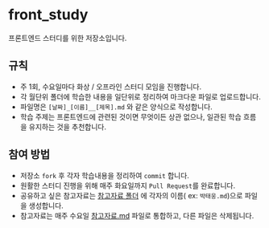 # front_study

프론트엔드 스터디를 위한 저장소입니다.

## 규칙

- 주 1회, 수요일마다 화상 / 오프라인 스터디 모임을 진행합니다.
- 각 월단위 폴더에 학습한 내용을 일단위로 정리하여 마크다운 파일로 업로드합니다.
- 파일명은  `[날짜]_[이름]__[제목].md` 와 같은 양식으로 작성합니다.
- 학습 주제는 프론트엔드에 관련된 것이면 무엇이든 상관 없으나, 일관된 학습 흐름을 유지하는 것을 추천합니다.

## 참여 방법

- 저장소 `fork` 후 각자 학습내용을 정리하여 `commit` 합니다.
- 원활한 스터디 진행을 위해 매주 화요일까지 `Pull Request`를 완료합니다.
- 공유하고 싶은 참고자료는 [참고자료 폴더](./참고자료/) 에 각자의 이름( ex: `박태웅.md`)으로 파일을 생성합니다.
- 참고자료는 매주 수요일 [참고자료.md](./참고자료/참고자료.md) 파일로 통합하고, 다른 파일은 삭제됩니다.